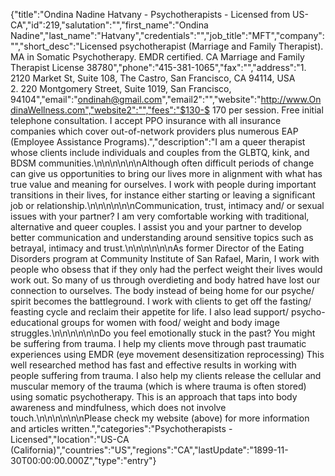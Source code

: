 {"title":"Ondina Nadine Hatvany - Psychotherapists - Licensed from US-CA","id":219,"salutation":"","first_name":"Ondina Nadine","last_name":"Hatvany","credentials":"","job_title":"MFT","company":"","short_desc":"Licensed psychotherapist (Marriage and Family Therapist). MA in Somatic Psychotherapy. EMDR certified. CA Marriage and Family Therapist License 38780","phone":"415-381-1065","fax":"","address":"1. 2120 Market St, Suite 108, The Castro, San Francisco, CA 94114, USA<br>2. 220 Montgomery Street, Suite 1019, San Francisco, 94104","email":"ondinah@gmail.com","email2":"","website":"http://www.OndinaWellness.com","website2":"","fees":"$130-$ 170 per session. Free initial  telephone consultation. I accept PPO insurance with all insurance companies which cover out-of-network providers plus numerous EAP (Employee Assistance Programs).","description":"I am a queer therapist whose clients include individuals and couples from the GLBTQ, kink, and BDSM communities.\n\n\n\n\n\nAlthough often difficult periods of change can give us opportunities to bring our lives more in alignment with what has true value and meaning for ourselves. I work with people during important transitions in their lives, for instance either starting or leaving a significant job or relationship.\n\n\n\n\n\nCommunication, trust, intimacy and/ or sexual issues with your partner? I am very comfortable working with traditional, alternative and queer couples. I assist you and your partner to develop better communication and understanding around sensitive topics such as betrayal, intimacy and trust.\n\n\n\n\n\nAs former Director of the Eating Disorders program at Community Institute of San Rafael, Marin, I work with people who obsess that if they only had the perfect weight their lives would work out. So many of us through overdieting and body hatred have lost our connection to ourselves. The body instead of being home for our psyche/ spirit becomes the battleground. I work with clients to get off the fasting/ feasting cycle and reclaim their appetite for life. I also lead support/ psycho-educational groups for women with food/ weight and body image struggles.\n\n\n\n\n\nDo you feel emotionally stuck in the past? You might be suffering from trauma. I help my clients move through past traumatic experiences using EMDR (eye movement desensitization reprocessing) This well researched method has fast and effective results in working with people suffering from trauma. I also help my clients release the cellular and muscular memory of the trauma (which is where trauma is often stored) using somatic psychotherapy. This is an approach that taps into body awareness and mindfulness, which does not involve touch.\n\n\n\n\n\nPlease check my website (above) for more information and articles written.","categories":"Psychotherapists - Licensed","location":"US-CA (California)","countries":"US","regions":"CA","lastUpdate":"1899-11-30T00:00:00.000Z","type":"entry"}
